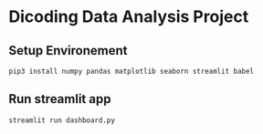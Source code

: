 # Dicoding Data Analysis Project

## Setup Environement
```
pip3 install numpy pandas matplotlib seaborn streamlit babel
```

## Run streamlit app
```
streamlit run dashboard.py
```
